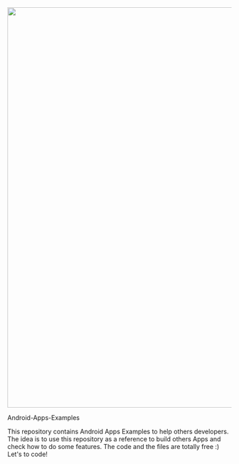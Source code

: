 <img src="http://i1377.photobucket.com/albums/ah74/erikbob/GitHub/GIT%201_zpskceooiom.png" width="900" alt="" />

Android-Apps-Examples

This repository contains Android Apps Examples to help others developers.
The idea is to use this repository as a reference to build others Apps and check how to do some features. The code and the files are totally free :)
Let's to code!

